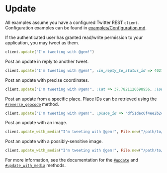 # Update

All examples assume you have a configured Twitter REST `client`. Configuration
examples can be found in [examples/Configuration.md][configuration].

[configuration]: https://github.com/sferik/twitter/blob/master/examples/Configuration.md

If the authenticated user has granted read/write permission to your
application, you may tweet as them.

```ruby
client.update("I'm tweeting with @gem!")
```

Post an update in reply to another tweet.

```ruby
client.update("I'm tweeting with @gem!", :in_reply_to_status_id => 402712877960019968)
```

Post an update with precise coordinates.

```ruby
client.update("I'm tweeting with @gem!", :lat => 37.7821120598956, :long => -122.400612831116, :display_coordinates => true)
```

Post an update from a specific place. Place IDs can be retrieved using the
[`#reverse_geocode`][reverse_geocode] method.

[reverse_geocode]: http://rdoc.info/gems/twitter/Twitter/REST/API/PlacesAndGeo#reverse_geocode-instance_method

```ruby
client.update("I'm tweeting with @gem!", :place_id => "df51dec6f4ee2b2c")
```

Post an update with an image.

```ruby
client.update_with_media("I'm tweeting with @gem!", File.new("/path/to/media.png"))
```

Post an update with a possibly-sensitive image.

```ruby
client.update_with_media("I'm tweeting with @gem!", File.new("/path/to/sensitive-media.png"), :possibly_sensitive => true)
```

For more information, see the documentation for the [`#update`][update] and
[`#update_with_media`][update_with_media] methods.

[update]: http://rdoc.info/gems/twitter/Twitter/REST/API/Tweets#update-instance_method
[update_with_media]: http://rdoc.info/gems/twitter/Twitter/REST/API/Tweets#update_with_media-instance_method
